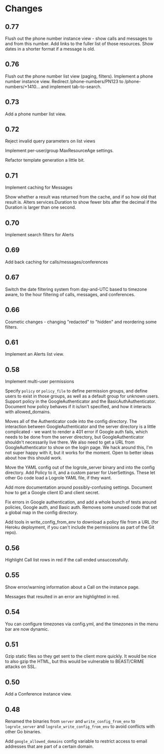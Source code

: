 # Changes

## 0.77

Flush out the phone number instance view - show calls and messages to and from
this number. Add links to the fuller list of those resources. Show dates in
a shorter format if a message is old.

## 0.76

Flush out the phone number list view (paging, filters). Implement a phone
number instance view. Redirect /phone-numbers/PN123 to /phone-numbers/+1410...
and implement tab-to-search.

## 0.73

Add a phone number list view.

## 0.72

Reject invalid query parameters on list views

Implement per-user/group MaxResourceAge settings.

Refactor template generation a little bit.

## 0.71

Implement caching for Messages

Show whether a result was returned from the cache, and if so how old that
result is. Alters services.Duration to show fewer bits after the decimal if the
Duration is larger than one second.

## 0.70

Implement search filters for Alerts

## 0.69

Add back caching for calls/messages/conferences

## 0.67

Switch the date filtering system from day-and-UTC based to timezone aware, to
the hour filtering of calls, messages, and conferences.

## 0.66

Cosmetic changes - changing "redacted" to "hidden" and reordering some filters.

## 0.61

Implement an Alerts list view.

## 0.58

Implement multi-user permissions

Specify `policy` or `policy_file` to define permission groups, and define users
to exist in those groups, as well as a default group for unknown users. Support
policy in the GoogleAuthenticator and the BasicAuthAuthenticator. Document how
policy behaves if it is/isn't specified, and how it interacts with
allowed_domains.

Moves all of the Authenticator code into the config directory. The interaction
between GoogleAuthenticator and the server directory is a little complicated -
we want to render a 401 error if Google auth fails, which needs to be done from
the server directory, but GoogleAuthenticator shouldn't necessarily live there.
We also need to get a URL from GoogleAuthenticator to show on the login page.
We hack around this, I'm not super happy with it, but it works for the moment.
Open to better ideas about how this should work.

Move the YAML config out of the logrole_server binary and into the config
directory. Add Policy to it, and a custom parser for UserSettings. These let
other Go code load a Logrole YAML file, if they want.

Add more documentation around possibly-confusing settings. Document how to get
a Google client ID and client secret.

Fix errors in Google authentication, and add a whole bunch of tests around
policies, Google auth, and Basic auth. Removes some unused code that set
a global map in the config directory.

Add tools in write_config_from_env to download a policy file from a URL (for
Heroku deployment, if you can't include the permissions as part of the Git
repo).

## 0.56

Highlight Call list rows in red if the call ended unsuccessfully.

## 0.55

Show error/warning information about a Call on the instance page.

Messages that resulted in an error are highlighted in red.

## 0.54

You can configure timezones via config.yml, and the timezones in the menu bar
are now dynamic.

## 0.51

Gzip static files so they get sent to the client more quickly. It would be nice
to also gzip the HTML, but this would be vulnerable to BEAST/CRIME attacks on
SSL.

## 0.50

Add a Conference instance view.

## 0.48

Renamed the binaries from `server` and `write_config_from_env` to
`logrole_server` and `logrole_write_config_from_env` to avoid conflicts with
other Go binaries.

Add `google_allowed_domains` config variable to restrict access to email
addresses that are part of a certain domain.
